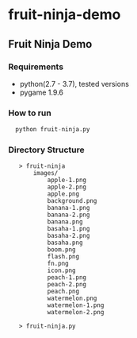 # fruit-ninja-demo
## Fruit Ninja Demo 

### Requirements

- python(2.7 - 3.7), tested versions 
- pygame 1.9.6

### How to run

```python
  python fruit-ninja.py
 ```
 ### Directory Structure
 ```
    > fruit-ninja
        images/
            apple-1.png     
            apple-2.png 
            apple.png 
            background.png 
            banana-1.png 
            banana-2.png 
            banana.png 
            basaha-1.png 
            basaha-2.png 
            basaha.png 
            boom.png 
            flash.png
            fn.png
            icon.png
            peach-1.png
            peach-2.png
            peach.png
            watermelon.png
            watermelon-1.png
            watermelon-2.png
    
    > fruit-ninja.py
 ```
    
    
 
